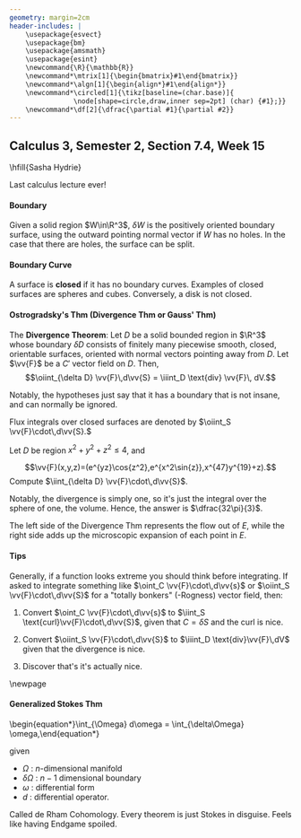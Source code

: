 ```yaml
---
geometry: margin=2cm
header-includes: |
    \usepackage{esvect}
    \usepackage{bm}
    \usepackage{amsmath}
    \usepackage{esint}
    \newcommand{\R}{\mathbb{R}}
    \newcommand*\mtrix[1]{\begin{bmatrix}#1\end{bmatrix}}
    \newcommand*\algn[1]{\begin{align*}#1\end{align*}}
    \newcommand*\circled[1]{\tikz[baseline=(char.base)]{
                \node[shape=circle,draw,inner sep=2pt] (char) {#1};}}
    \newcommand*\df[2]{\dfrac{\partial #1}{\partial #2}}
---
```


## Calculus 3, Semester 2, Section 7.4, Week 15

\hfill{Sasha Hydrie}

Last calculus lecture ever!

#### Boundary

Given a solid region $W\in\R^3$, $\delta W$ is the positively oriented boundary surface, using the outward pointing normal vector if $W$ has no holes. In the case that there are holes, the surface can be split. 

#### Boundary Curve

A surface is **closed** if it has no boundary curves. Examples of closed surfaces are spheres and cubes. Conversely, a disk is not closed.

#### Ostrogradsky's Thm (Divergence Thm or Gauss' Thm)

The **Divergence Theorem**: Let $D$ be a solid bounded region in $\R^3$ whose boundary $\delta D$ consists of finitely many piecewise smooth, closed, orientable surfaces, oriented with normal vectors pointing away from $D$. Let $\vv{F}$ be a $C'$ vector field on $D$. Then, 
$$\oiint_{\delta D} \vv{F}\,d\vv{S} = \iiint_D \text{div} \vv{F}\, dV.$$

Notably, the hypotheses just say that it has a boundary that is not insane, and can normally be ignored.

Flux integrals over closed surfaces are denoted by $\oiint_S \vv{F}\cdot\,d\vv{S}.$

Let $D$ be region $x^2+y^2+z^2\leq4$, and 

$$\vv{F}(x,y,z)=(e^{yz}\cos{z^2},e^{x^2\sin{z}},x^{47}y^{19}+z).$$ Compute $\iint_{\delta D} \vv{F}\cdot\,d\vv{S}$. 

Notably, the divergence is simply one, so it's just the integral over the sphere of one, the volume. Hence, the answer is $\dfrac{32\pi}{3}$.
<!-- _t -->

The left side of the Divergence Thm represents the flow out of $E$, while the right side adds up the microscopic expansion of each point in $E$.

#### Tips

Generally, if a function looks extreme you should think before integrating. If asked to integrate something like $\oint_C \vv{F}\cdot\,d\vv{s}$ or $\oiint_S \vv{F}\cdot\,d\vv{S}$ for a "totally bonkers" (-Rogness) vector field, then:

1. Convert $\oint_C \vv{F}\cdot\,d\vv{s}$ to $\iint_S \text{curl}\vv{F}\cdot\,d\vv{S}$, given that $C=\delta S$ and the curl is nice.

2. Convert $\oiint_S \vv{F}\cdot\,d\vv{S}$ to $\iiint_D \text{div}\vv{F}\,dV$ given that the divergence is nice.

3. Discover that's it's actually nice.

\newpage
#### Generalized Stokes Thm

\begin{equation*}\int_{\Omega} d\omega = \int_{\delta\Omega} \omega,\end{equation*}

given 

- $\Omega$ : $n$-dimensional manifold
- $\delta\Omega$ : $n-1$ dimensional boundary
- $\omega$ : differential form
- $d$ : differential operator.

Called de Rham Cohomology. Every theorem is just Stokes in disguise. Feels like having Endgame spoiled.


